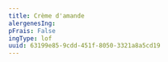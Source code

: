 ```yaml
---
title: Crème d'amande
alergenesIng:
pFrais: False
ingType: lof
uuid: 63199e85-9cdd-451f-8050-3321a8a5cd19
---
```

